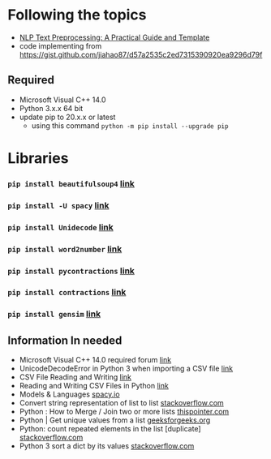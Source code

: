 # Following the topics
* [ NLP Text Preprocessing: A Practical Guide and Template](https://towardsdatascience.com/nlp-text-preprocessing-a-practical-guide-and-template-d80874676e79)
* code implementing from https://gist.github.com/jiahao87/d57a2535c2ed7315390920ea9296d79f
## Required
* Microsoft Visual C++ 14.0 
* Python 3.x.x 64 bit 
* update pip to 20.x.x or latest
    * using this command `python -m pip install --upgrade pip`
# Libraries
### `pip install beautifulsoup4` [link](https://pypi.org/project/beautifulsoup4/)
### `pip install -U spacy` [link](https://spacy.io/usage)
### `pip install Unidecode` [link](https://pypi.org/project/Unidecode/)
### `pip install word2number` [link](https://pypi.org/project/word2number/)
### `pip install pycontractions` [link](https://pypi.org/project/pycontractions/)
### `pip install contractions` [link](https://pypi.org/project/contractions/)
### `pip install gensim` [link](https://pypi.org/project/gensim/)


## Information In needed
* Microsoft Visual C++ 14.0 required forum [link](https://answers.microsoft.com/en-us/windows/forum/all/microsoft-visual-c-140/6f0726e2-6c32-4719-9fe5-aa68b5ad8e6d)
* UnicodeDecodeError in Python 3 when importing a CSV file [link](https://stackoverflow.com/questions/12752313/unicodedecodeerror-in-python-3-when-importing-a-csv-file)
* CSV File Reading and Writing [link](https://docs.python.org/3/library/csv.html)
* Reading and Writing CSV Files in Python [link](https://realpython.com/python-csv/)
* Models & Languages [spacy.io](https://spacy.io/usage/models)
* Convert string representation of list to list [stackoverflow.com](https://stackoverflow.com/questions/1894269/convert-string-representation-of-list-to-list)
* Python : How to Merge / Join two or more lists [thispointer.com](https://thispointer.com/python-how-to-merge-two-or-more-lists/)
* Python | Get unique values from a list [geeksforgeeks.org](https://www.geeksforgeeks.org/python-get-unique-values-list/)
* Python: count repeated elements in the list [duplicate] [stackoverflow.com](https://stackoverflow.com/questions/23240969/python-count-repeated-elements-in-the-list/23240989)
* Python 3 sort a dict by its values [stackoverflow.com](https://stackoverflow.com/questions/20944483/python-3-sort-a-dict-by-its-values)